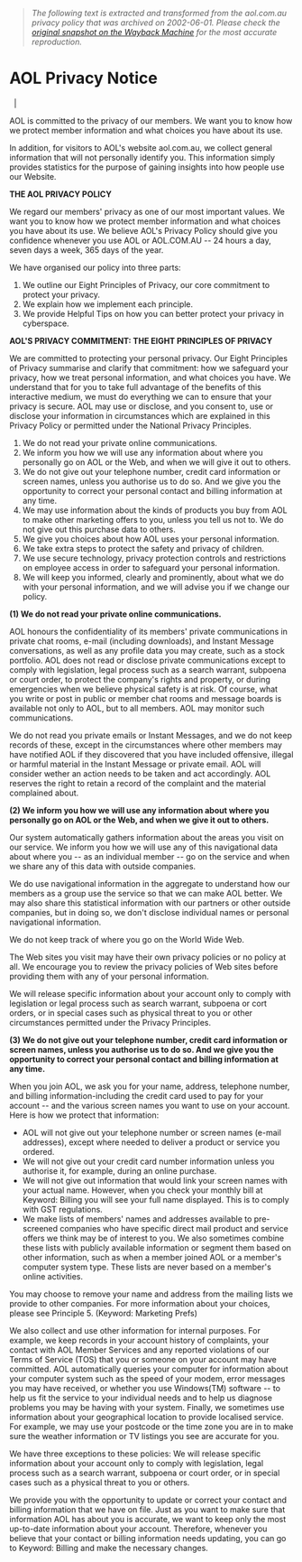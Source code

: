> *The following text is extracted and transformed from the aol.com.au privacy policy that was archived on 2002-06-01. Please check the [original snapshot on the Wayback Machine](https://web.archive.org/web/20020601183621id_/http%3A//aol.com.au/cgi-bin/redirector.pl%3FI%3Dprivacynotice) for the most accurate reproduction.*

# AOL Privacy Notice

  | 

AOL is committed to the privacy of our members. We want you to know how we protect member information and what choices you have about its use. 

In addition, for visitors to AOL's website aol.com.au, we  collect general information that will not personally identify you. This information simply provides statistics for the purpose of gaining insights into how people use our Website.

**THE AOL PRIVACY POLICY**

We regard our members' privacy as one of our most important values. We want you to know how we protect member information and what choices you have about its use. We believe AOL's Privacy Policy should give you confidence whenever you use AOL or AOL.COM.AU -- 24 hours a day, seven days a week, 365 days of the year.

We have organised our policy into three parts: 

  1. We outline our Eight Principles of Privacy, our core commitment to protect your privacy.
  2. We explain how we implement each principle.
  3. We provide Helpful Tips on how you can better protect your privacy in cyberspace.



**AOL'S PRIVACY COMMITMENT: THE EIGHT PRINCIPLES OF PRIVACY**

We are committed to protecting your personal privacy. Our Eight Principles of Privacy summarise and clarify that commitment: how we safeguard your privacy, how we treat personal information, and what choices you have. We understand that for you to take full advantage of the benefits of this interactive medium, we must do everything we can to ensure that your privacy is secure. AOL may use or disclose, and you consent to, use or disclose your information in circumstances which are explained in this Privacy Policy or permitted under the National Privacy Principles.

  1. We do not read your private online communications. 
  2. We inform you how we will use any information about where you personally go on AOL or the Web, and when we will give it out to others. 
  3. We do not give out your telephone number, credit card information or screen names, unless you authorise us to do so. And we give you the opportunity to correct your personal contact and billing information at any time.
  4. We may use information about the kinds of products you buy from AOL to make other marketing offers to you, unless you tell us not to. We do not give out this purchase data to others.
  5. We give you choices about how AOL uses your personal information. 
  6. We take extra steps to protect the safety and privacy of children.
  7. We use secure technology, privacy protection controls and restrictions on employee access in order to safeguard your personal information.
  8. We will keep you informed, clearly and prominently, about what we do with your personal information, and we will advise you if we change our policy. 



**(1) We do not read your private online communications.**

AOL honours the confidentiality of its members' private communications in private chat rooms, e-mail (including downloads), and Instant Message conversations, as well as any profile data you may create, such as a stock portfolio. AOL does not read or disclose private communications except to comply with legislation, legal process such as a search warrant, subpoena or court order, to protect the company's rights and property, or during emergencies when we believe physical safety is at risk. Of course, what you write or post in public or member chat rooms and message boards is available not only to AOL, but to all members. AOL may monitor such communications.

We do not read you private emails or Instant Messages, and we do not keep records of these, except in the circumstances where other members may have notified AOL if they discovered that you have included offensive, illegal or harmful material in the Instant Message or private email. AOL will consider wether an action needs to be taken and act accordingly. AOL reserves the right to retain a record of the complaint and the material complained about. 

**(2) We inform you how we will use any information about where you personally go on AOL or the Web, and when we give it out to others.**

Our system automatically gathers information about the areas you visit on our service. We inform you how we will use any of this navigational data about where you -- as an individual member -- go on the service and when we share any of this data with outside companies.

We do use navigational information in the aggregate to understand how our members as a group use the service so that we can make AOL better. We may also share this statistical information with our partners or other outside companies, but in doing so, we don't disclose individual names or personal navigational information. 

We do not keep track of where you go on the World Wide Web.

The Web sites you visit may have their own privacy policies or no policy at all. We encourage you to review the privacy policies of Web sites before providing them with any of your personal information.

We will release specific information about your account only to comply with legislation or legal process such as search warrant, subpoena or cort orders, or in special cases such as physical threat to you or other circumstances permitted under the Privacy Principles.

**(3) We do not give out your telephone number, credit card information or screen names, unless you authorise us to do so. And we give you the opportunity to correct your personal contact and billing information at any time.**

When you join AOL, we ask you for your name, address, telephone number, and billing information-including the credit card used to pay for your account -- and the various screen names you want to use on your account. Here is how we protect that information:

  * AOL will not give out your telephone number or screen names (e-mail addresses), except where needed to deliver a product or service you ordered. 
  * We will not give out your credit card number information unless you authorise it, for example, during an online purchase. 
  * We will not give out information that would link your screen names with your actual name. However, when you check your monthly bill at Keyword: Billing you will see your full name displayed. This is to comply with GST regulations.
  * We make lists of members' names and addresses available to pre-screened companies who have specific direct mail product and service offers we think may be of interest to you. We also sometimes combine these lists with publicly available information or segment them based on other information, such as when a member joined AOL or a member's computer system type. These lists are never based on a member's online activities. 



You may choose to remove your name and address from the mailing lists we provide to other companies. For more information about your choices, please see Principle 5. (Keyword: Marketing Prefs) 

We also collect and use other information for internal purposes. For example, we keep records in your account history of complaints, your contact with AOL Member Services and any reported violations of our Terms of Service (TOS) that you or someone on your account may have committed. AOL automatically queries your computer for information about your computer system such as the speed of your modem, error messages you may have received, or whether you use Windows(TM) software -- to help us fit the service to your individual needs and to help us diagnose problems you may be having with your system. Finally, we sometimes use information about your geographical location to provide localised service. For example, we may use your postcode or the time zone you are in to make sure the weather information or TV listings you see are accurate for you.

We have three exceptions to these policies: We will release specific information about your account only to comply with legislation, legal process such as a search warrant, subpoena or court order, or in special cases such as a physical threat to you or others. 

We provide you with the opportunity to update or correct your contact and billing information that we have on file. Just as you want to make sure that information AOL has about you is accurate, we want to keep only the most up-to-date information about your account. Therefore, whenever you believe that your contact or billing information needs updating, you can go to Keyword: Billing and make the necessary changes.
